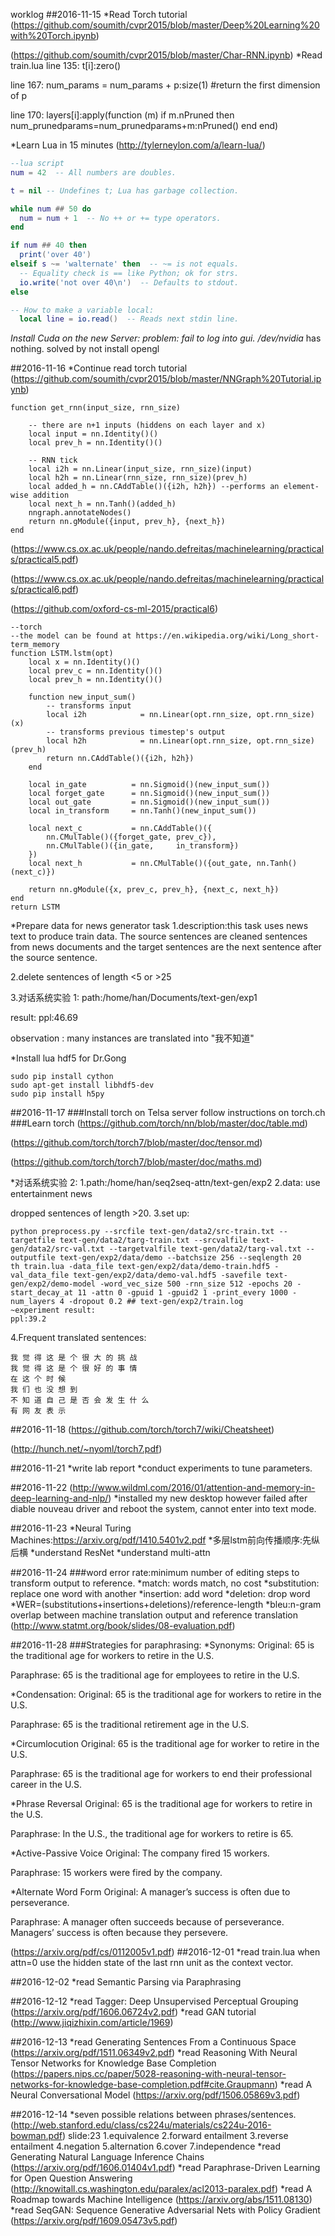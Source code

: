 worklog
##2016-11-15
*Read Torch tutorial
(https://github.com/soumith/cvpr2015/blob/master/Deep%20Learning%20with%20Torch.ipynb)

(https://github.com/soumith/cvpr2015/blob/master/Char-RNN.ipynb)
*Read train.lua
line 135: t[i]:zero()

line 167: num_params = num_params + p:size(1) #return the first dimension of p

line 170: layers[i]:apply(function (m) if m.nPruned then num_prunedparams=num_prunedparams+m:nPruned() end end)

*Learn Lua in 15 minutes
(http://tylerneylon.com/a/learn-lua/)
```lua
--lua script
num = 42  -- All numbers are doubles.

t = nil -- Undefines t; Lua has garbage collection.

while num ## 50 do
  num = num + 1  -- No ++ or += type operators.
end

if num ## 40 then
  print('over 40')
elseif s ~= 'walternate' then  -- ~= is not equals.
  -- Equality check is == like Python; ok for strs.
  io.write('not over 40\n')  -- Defaults to stdout.
else

-- How to make a variable local:
  local line = io.read()  -- Reads next stdin line.
```
*Install Cuda on the new Server:
problem: fail to log into gui. /dev/nvidia* has nothing.
solved by not install opengl

##2016-11-16
*Continue read torch tutorial
(https://github.com/soumith/cvpr2015/blob/master/NNGraph%20Tutorial.ipynb)
```
function get_rnn(input_size, rnn_size)
  
    -- there are n+1 inputs (hiddens on each layer and x)
    local input = nn.Identity()()
    local prev_h = nn.Identity()()

    -- RNN tick
    local i2h = nn.Linear(input_size, rnn_size)(input)
    local h2h = nn.Linear(rnn_size, rnn_size)(prev_h)
    local added_h = nn.CAddTable()({i2h, h2h}) --performs an element-wise addition
    local next_h = nn.Tanh()(added_h)
    nngraph.annotateNodes()
    return nn.gModule({input, prev_h}, {next_h})
end
```
(https://www.cs.ox.ac.uk/people/nando.defreitas/machinelearning/practicals/practical5.pdf)

(https://www.cs.ox.ac.uk/people/nando.defreitas/machinelearning/practicals/practical6.pdf)

(https://github.com/oxford-cs-ml-2015/practical6)
```
--torch
--the model can be found at https://en.wikipedia.org/wiki/Long_short-term_memory
function LSTM.lstm(opt)
    local x = nn.Identity()()
    local prev_c = nn.Identity()()
    local prev_h = nn.Identity()()

    function new_input_sum()
        -- transforms input
        local i2h            = nn.Linear(opt.rnn_size, opt.rnn_size)(x)
        -- transforms previous timestep's output
        local h2h            = nn.Linear(opt.rnn_size, opt.rnn_size)(prev_h)
        return nn.CAddTable()({i2h, h2h})
    end

    local in_gate          = nn.Sigmoid()(new_input_sum())
    local forget_gate      = nn.Sigmoid()(new_input_sum())
    local out_gate         = nn.Sigmoid()(new_input_sum())
    local in_transform     = nn.Tanh()(new_input_sum())

    local next_c           = nn.CAddTable()({
        nn.CMulTable()({forget_gate, prev_c}),
        nn.CMulTable()({in_gate,     in_transform})
    })
    local next_h           = nn.CMulTable()({out_gate, nn.Tanh()(next_c)})

    return nn.gModule({x, prev_c, prev_h}, {next_c, next_h})
end
return LSTM
```

*Prepare data for news generator task
1.description:this task uses news text to produce train data. The source sentences are cleaned sentences from news documents and the target sentences are the next sentence after the source sentence.

2.delete sentences of length <5 or >25

3.对话系统实验 1:
path:/home/han/Documents/text-gen/exp1

result: ppl:46.69

observation : many instances are translated into "我不知道"

*Install lua hdf5 for Dr.Gong
```
sudo pip install cython
sudo apt-get install libhdf5-dev
sudo pip install h5py
```
##2016-11-17
###Install torch on Telsa server
follow instructions on torch.ch
###Learn torch
(https://github.com/torch/nn/blob/master/doc/table.md)

(https://github.com/torch/torch7/blob/master/doc/tensor.md)

(https://github.com/torch/torch7/blob/master/doc/maths.md)

*对话系统实验 2:
1.path:/home/han/seq2seq-attn/text-gen/exp2
2.data: 
use entertainment news

dropped sentences of length >20.
3.set up:
```
python preprocess.py --srcfile text-gen/data2/src-train.txt --targetfile text-gen/data2/targ-train.txt --srcvalfile text-gen/data2/src-val.txt --targetvalfile text-gen/data2/targ-val.txt --outputfile text-gen/exp2/data/demo --batchsize 256 --seqlength 20
th train.lua -data_file text-gen/exp2/data/demo-train.hdf5 -val_data_file text-gen/exp2/data/demo-val.hdf5 -savefile text-gen/exp2/demo-model -word_vec_size 500 -rnn_size 512 -epochs 20 -start_decay_at 11 -attn 0 -gpuid 1 -gpuid2 1 -print_every 1000 -num_layers 4 -dropout 0.2 ## text-gen/exp2/train.log
~experiment result:
ppl:39.2
```
4.Frequent translated sentences:
```
我 觉 得 这 是 个 很 大 的 挑 战
我 觉 得 这 是 个 很 好 的 事 情
在 这 个 时 候
我 们 也 没 想 到
不 知 道 自 己 是 否 会 发 生 什 么
有 网 友 表 示
```
##2016-11-18
(https://github.com/torch/torch7/wiki/Cheatsheet)

(http://hunch.net/~nyoml/torch7.pdf)

##2016-11-21
*write lab report
*conduct experiments to tune parameters.

##2016-11-22
(http://www.wildml.com/2016/01/attention-and-memory-in-deep-learning-and-nlp/)
*installed my new desktop however failed 
after diable nouveau driver and reboot the system, cannot enter into text mode.

##2016-11-23
*Neural Turing Machines:https://arxiv.org/pdf/1410.5401v2.pdf
*多层lstm前向传播顺序:先纵后横
*understand ResNet
*understand multi-attn

##2016-11-24
###word error rate:minimum number of editing steps to transform output to reference.
*match: words match, no cost
*substitution: replace one word with another
*insertion: add word
*deletion: drop word
*WER=(substitutions+insertions+deletions)/reference-length
*bleu:n-gram overlap between machine translation output and reference translation
(http://www.statmt.org/book/slides/08-evaluation.pdf)

##2016-11-28
###Strategies for paraphrasing:
*Synonyms:
Original: 65 is the traditional age for workers to retire in the U.S.

Paraphrase: 65 is the traditional age for employees to retire in the U.S.

*Condensation:
Original: 65 is the traditional age for workers to retire in the U.S.

Paraphrase: 65 is the traditional retirement age in the U.S.

*Circumlocution
Original: 65 is the traditional age for worker to retire in the U.S.

Paraphrase: 65 is the traditional age for workers to end their professional career in the U.S.

*Phrase Reversal
Original: 65 is the traditional age for workers to retire in the U.S.

Paraphrase: In the U.S., the traditional age for workers to retire is 65.

*Active-Passive Voice
Original: The company fired 15 workers.

Paraphrase: 15 workers were fired by the company.

*Alternate Word Form
Original: A manager’s success is often due to perseverance.

Paraphrase: A manager often succeeds because of perseverance. Managers’ success is often because they persevere.

(https://arxiv.org/pdf/cs/0112005v1.pdf)
##2016-12-01
*read train.lua
when attn=0 use the hidden state of the last rnn unit as the context vector.

##2016-12-02
*read Semantic Parsing via Paraphrasing

##2016-12-12
*read Tagger: Deep Unsupervised Perceptual Grouping
(https://arxiv.org/pdf/1606.06724v2.pdf)
*read GAN tutorial
(http://www.jiqizhixin.com/article/1969)

##2016-12-13
*read Generating Sentences From a Continuous Space
(https://arxiv.org/pdf/1511.06349v2.pdf)
*read Reasoning With Neural Tensor Networks for Knowledge Base Completion
(https://papers.nips.cc/paper/5028-reasoning-with-neural-tensor-networks-for-knowledge-base-completion.pdf#cite.Graupmann)
*read A Neural Conversational Model
(https://arxiv.org/pdf/1506.05869v3.pdf)

##2016-12-14
*seven possible relations between phrases/sentences.
(http://web.stanford.edu/class/cs224u/materials/cs224u-2016-bowman.pdf) slide:23
1.equivalence
2.forward entailment
3.reverse entailment 
4.negation
5.alternation
6.cover
7.independence
*read Generating Natural Language Inference Chains
(https://arxiv.org/pdf/1606.01404v1.pdf)
*read Paraphrase-Driven Learning for Open Question Answering
(http://knowitall.cs.washington.edu/paralex/acl2013-paralex.pdf)
*read A Roadmap towards Machine Intelligence
(https://arxiv.org/abs/1511.08130)
*read SeqGAN: Sequence Generative Adversarial Nets with Policy Gradient
(https://arxiv.org/pdf/1609.05473v5.pdf)
